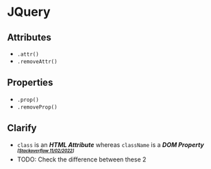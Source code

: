 # JQuery
## Attributes
- `.attr()`
- `.removeAttr()`
## Properties
- `.prop()`
- `.removeProp()`
## Clarify
- `class` is an ***HTML Attribute*** whereas `className` is a ***DOM Property*** <small>***<sup>[[Stackoverflow 11/02/2022](https://stackoverflow.com/questions/5874652/prop-vs-attr)]<sup>***</small>
- TODO: Check the difference between these 2